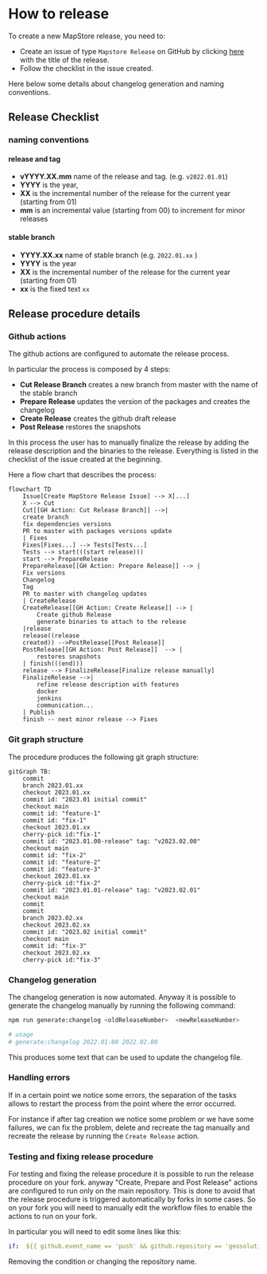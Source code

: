 # How to release

To create a new MapStore release, you need to:

- Create an issue of type `Mapstore Release` on GitHub by clicking [here](https://github.com/geosolutions-it/MapStore2/issues/new?assignees=&labels=internal&template=release_steps.md&title=) with the title of the release.
- Follow the checklist in the issue created.

Here below some details about changelog generation and naming conventions.

## Release Checklist

### naming conventions

#### release and tag

- **vYYYY.XX.mm** name of the release and tag. (e.g. `v2022.01.01`)
- **YYYY** is the year,
- **XX** is the incremental number of the release for the current year (starting from 01)
- **mm** is an incremental value (starting from 00) to increment for minor releases

#### stable branch

- **YYYY.XX.xx** name of stable branch (e.g. `2022.01.xx` )
- **YYYY** is the year
- **XX** is the incremental number of the release for the current year (starting from 01)
- **xx** is the fixed text `xx`

## Release procedure details

### Github actions

The github actions are configured to automate the release process.

In particular the process is composed by 4 steps:

- **Cut Release Branch** creates a new branch from master with the name of the stable branch
- **Prepare Release** updates the version of the packages and creates the changelog
- **Create Release** creates the github draft release
- **Post Release** restores the snapshots

In this process the user has to manually finalize the release by adding the release description and the binaries to the release.
Everything is listed in the checklist of the issue created at the beginning.

Here a flow chart that describes the process:

```mermaid
flowchart TD
    Issue[Create MapStore Release Issue] --> X[...]
    X --> Cut
    Cut[[GH Action: Cut Release Branch]] -->|
    create branch
    fix dependencies versions
    PR to master with packages versions update
    | Fixes
    Fixes[Fixes...] --> Tests[Tests...]
    Tests --> start(((start release)))
    start --> PrepareRelease
    PrepareRelease[[GH Action: Prepare Release]] --> |
    Fix versions
    Changelog
    Tag
    PR to master with changelog updates
    | CreateRelease
    CreateRelease[[GH Action: Create Release]] --> |
        Create github Release
        generate binaries to attach to the release
    |release
    release((release
    created)) -->PostRelease[[Post Release]]
    PostRelease[[GH Action: Post Release]]  --> |
        restores snapshots
    | finish(((end)))
    release --> FinalizeRelease[Finalize release manually]
    FinalizeRelease -->|
        refine release description with features
        docker
        jenkins
        communication...
    | Publish
    finish -- next minor release --> Fixes
```

### Git graph structure

The procedure produces the following git graph structure:

```mermaid
gitGraph TB:
    commit
    branch 2023.01.xx
    checkout 2023.01.xx
    commit id: "2023.01 initial commit"
    checkout main
    commit id: "feature-1"
    commit id: "fix-1"
    checkout 2023.01.xx
    cherry-pick id:"fix-1"
    commit id: "2023.01.00-release" tag: "v2023.02.00"
    checkout main
    commit id: "fix-2"
    commit id: "feature-2"
    commit id: "feature-3"
    checkout 2023.01.xx
    cherry-pick id:"fix-2"
    commit id: "2023.01.01-release" tag: "v2023.02.01"
    checkout main
    commit
    commit
    branch 2023.02.xx
    checkout 2023.02.xx
    commit id: "2023.02 initial commit"
    checkout main
    commit id: "fix-3"
    checkout 2023.02.xx
    cherry-pick id:"fix-3"
```

### Changelog generation

The changelog generation is now automated. Anyway it is possible to generate the changelog manually by running the following command:

```sh
npm run generate:changelog <oldReleaseNumber>  <newReleaseNumber>

# usage
# generate:changelog 2022.01.00 2022.02.00
```

This produces some text that can be used to update the changelog file.

### Handling errors

If in a certain point we notice some errors, the separation of the tasks allows to restart the process from the point where the error occurred.

For instance if after tag creation we notice some problem or we have some failures, we can fix the problem, delete and recreate the tag manually and recreate the release by running the `Create Release` action.

### Testing and fixing release procedure

For testing and fixing the release procedure it is possible to run the release procedure on your fork.
anyway "Create, Prepare and Post Release" actions are configured to run only on the main repository. This is done to avoid that the release procedure is triggered automatically by forks in some cases.
So on your fork you will need to manually edit the workflow files to enable the actions to run on your fork.

In particular you will need to edit some lines like this:

```yaml
if:  ${{ github.event_name == 'push' && github.repository == 'geosolutions-it/MapStore2' }}
```

Removing the condition or changing the repository name.
